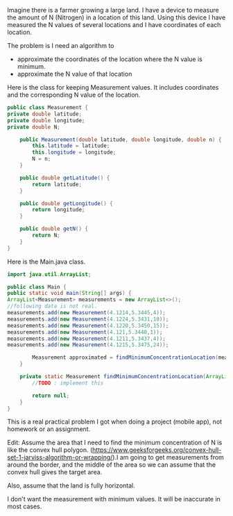 

Imagine there is a farmer growing a large land. I have a device to measure the amount of N (Nitrogen) in a location of this land. Using this device I have measured the N values of several locations and I have coordinates of each location.

The problem is I need an algorithm to

  -  approximate the coordinates of the location where the N value is minimum.
  -  approximate the N value of that location

Here is the class for keeping Measurement values. It includes coordinates and the corresponding N value of the location.

```java
public class Measurement {
private double latitude;
private double longitude;
private double N;

    public Measurement(double latitude, double longitude, double n) {
        this.latitude = latitude;
        this.longitude = longitude;
        N = n;
    }

    public double getLatitude() {
        return latitude;
    }

    public double getLongitude() {
        return longitude;
    }

    public double getN() {
        return N;
    }
}
```

Here is the Main.java class.

```java
import java.util.ArrayList;

public class Main {
public static void main(String[] args) {
ArrayList<Measurement> measurements = new ArrayList<>();
//following data is not real.
measurements.add(new Measurement(4.1214,5.3445,4));
measurements.add(new Measurement(4.1224,5.3431,10));
measurements.add(new Measurement(4.1220,5.3450,15));
measurements.add(new Measurement(4.121,5.3440,1));
measurements.add(new Measurement(4.1211,5.3437,4));
measurements.add(new Measurement(4.1215,5.3475,24));

        Measurement approximated = findMinimumConcentrationLocation(measurements);
    }

    private static Measurement findMinimumConcentrationLocation(ArrayList<Measurement> measurements) {
        //TODO : implement this

        return null;
    }
}
```

This is a real practical problem I got when doing a project (mobile app), not homework or an assignment.

Edit: Assume the area that I need to find the minimum concentration of N is like the convex hull polygon. (https://www.geeksforgeeks.org/convex-hull-set-1-jarviss-algorithm-or-wrapping/).I am going to get measurements from around the border, and the middle of the area so we can assume that the convex hull gives the target area.

Also, assume that the land is fully horizontal.

I don't want the measurement with minimum values. It will be inaccurate in most cases.
